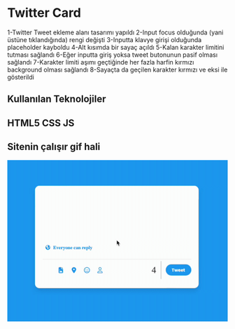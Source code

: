 <h1> Twitter Card </h1>

1-Twitter Tweet ekleme alanı tasarımı yapıldı
2-Input focus olduğunda (yani üstüne tıklandığında) rengi değişti
3-Inputta klavye girişi olduğunda placeholder kayboldu
4-Alt kısımda bir sayaç açıldı
5-Kalan karakter limitini tutması sağlandı
6-Eğer inputta giriş yoksa tweet butonunun pasif olması sağlandı
7-Karakter limiti aşımı geçtiğinde her fazla harfin kırmızı background olması sağlandı
8-Sayaçta da geçilen karakter kırmızı ve eksi ile gösterildi

<h2> Kullanılan Teknolojiler <h2>

HTML5 CSS JS

<h2> Sitenin çalışır gif hali </h2>

![](ekran.gif)